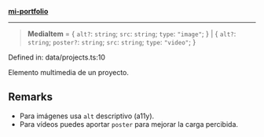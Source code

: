 [**mi-portfolio**](../../../README.md)

***

> **MediaItem** = \{ `alt?`: `string`; `src`: `string`; `type`: `"image"`; \} \| \{ `alt?`: `string`; `poster?`: `string`; `src`: `string`; `type`: `"video"`; \}

Defined in: data/projects.ts:10

Elemento multimedia de un proyecto.

## Remarks

- Para imágenes usa `alt` descriptivo (a11y).
- Para vídeos puedes aportar `poster` para mejorar la carga percibida.

